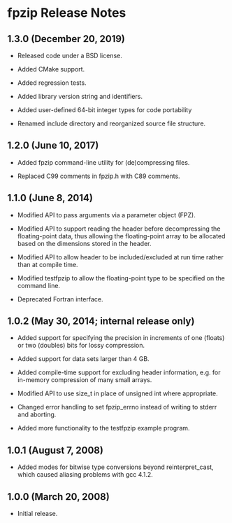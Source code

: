# fpzip Release Notes


## 1.3.0 (December 20, 2019)

- Released code under a BSD license.

- Added CMake support.

- Added regression tests.

- Added library version string and identifiers.

- Added user-defined 64-bit integer types for code portability

- Renamed include directory and reorganized source file structure.


## 1.2.0 (June 10, 2017)

- Added fpzip command-line utility for (de)compressing files.

- Replaced C99 comments in fpzip.h with C89 comments.


## 1.1.0 (June 8, 2014)

- Modified API to pass arguments via a parameter object (FPZ).

- Modified API to support reading the header before decompressing the
  floating-point data, thus allowing the floating-point array to be
  allocated based on the dimensions stored in the header.

- Modified API to allow header to be included/excluded at run time
  rather than at compile time.

- Modified testfpzip to allow the floating-point type to be specified
  on the command line.

- Deprecated Fortran interface.


## 1.0.2 (May 30, 2014; internal release only)

- Added support for specifying the precision in increments of one
  (floats) or two (doubles) bits for lossy compression.

- Added support for data sets larger than 4 GB.

- Added compile-time support for excluding header information, e.g.
  for in-memory compression of many small arrays.

- Modified API to use size_t in place of unsigned int where appropriate.

- Changed error handling to set fpzip_errno instead of writing to
  stderr and aborting.

- Added more functionality to the testfpzip example program.


## 1.0.1 (August 7, 2008)

- Added modes for bitwise type conversions beyond reinterpret_cast,
  which caused aliasing problems with gcc 4.1.2.


## 1.0.0 (March 20, 2008)

- Initial release.
